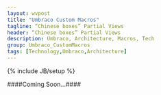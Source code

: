 ```yaml
---
layout: wvpost
title: "Umbraco Custom Macros"
tagline: “Chinese boxes” Partial Views
header: “Chinese boxes” Partial Views
description: Umbraco, Architecture, Macros, Tech
group: Umbraco_CustomMacros
tags: [Technology,Umbraco,Architecture]
---
```

{% include JB/setup %}

####Coming Soon...####
